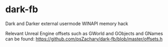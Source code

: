 # dark-fb
Dark and Darker external usermode WINAPI memory hack

Relevant Unreal Engine offsets such as GWorld and GObjects and GNames can be found: https://github.com/psZachary/dark-fb/blob/master/offsets.h
